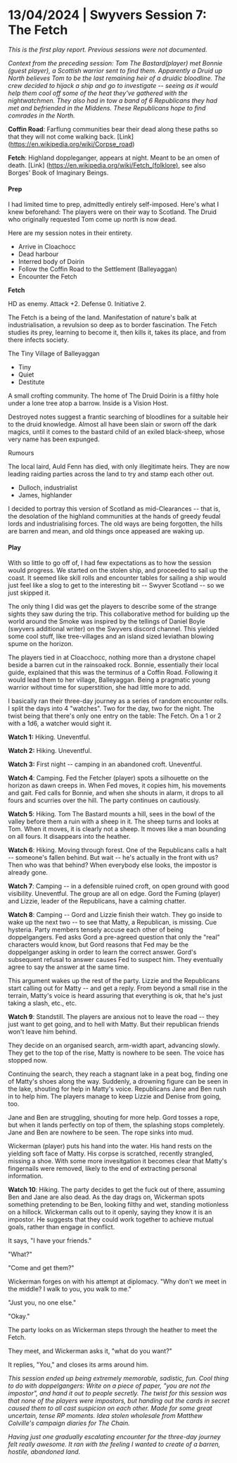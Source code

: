 # 13/04/2024 | Swyvers Session 7: The Fetch

*This is the first play report. Previous sessions were not documented.*

*Context from the preceding session: Tom The Bastard(player) met Bonnie (guest player), a Scottish warrior sent to find them. Apparently a Druid up North believes Tom to be the last remaining heir of a druidic bloodline. The crew decided to hijack a ship and go to investigate -- seeing as it would help them cool off some of the heat they've gathered with the nightwatchmen. They also had in tow a band of 6 Republicans they had met and befriended in the Middens. These Republicans hope to find comrades in the North.*

**Coffin Road**: Farflung communities bear their dead along these paths so that they will not come walking back. [Link] (https://en.wikipedia.org/wiki/Corpse_road)

**Fetch**: Highland doppleganger, appears at night. Meant to be an omen of death. [Link] (https://en.wikipedia.org/wiki/Fetch_(folklore), see also Borges' Book of Imaginary Beings.

#### Prep

I had limited time to prep, admittedly entirely self-imposed. Here's what I knew beforehand:
The players were on their way to Scotland.
The Druid who originally requested Tom come up north is now dead.

Here are my session notes in their entirety.

- Arrive in Cloachocc
- Dead harbour
- Interred body of Doirin
- Follow the Coffin Road to the Settlement (Balleyaggan)
- Encounter the Fetch

**Fetch**

HD as enemy. 
Attack +2. 
Defense 0. 
Initiative 2. 

The Fetch is a being of the land. Manifestation of nature's balk at industrialisation, a revulsion so deep as to border fascination. The Fetch studies its prey, learning to become it, then kills it, takes its place, and from there infects society.

The Tiny Village of Balleyaggan

- Tiny
- Quiet
- Destitute

A small crofting community. The home of The Druid Doirin is a filthy hole under a lone tree atop a barrow. Inside is a Vision Host.

Destroyed notes suggest a frantic searching of bloodlines for a suitable heir to the druid knowledge. Almost all have been slain or sworn off the dark magics, until it comes to the bastard child of an exiled black-sheep, whose very name has been expunged.

Rumours

The local laird, Auld Fenn has died, with only illegitimate heirs. They are now leading raiding parties across the land to try and stamp each other out.
- Dulloch, industrialist
- James, highlander

I decided to portray this version of Scotland as mid-Clearances -- that is, the desolation of the highland communities at the hands of greedy feudal lords and industrialising forces. The old ways are being forgotten, the hills are barren and mean, and old things once appeased are waking up.
#### Play

With so little to go off of, I had few expectations as to how the session would progress. We started on the stolen ship, and proceeded to sail up the coast. It seemed like skill rolls and encounter tables for sailing a ship would just feel like a slog to get to the interesting bit -- Swyver Scotland -- so we just skipped it.  

The only thing I did was get the players to describe some of the strange sights they saw during the trip. This collaborative method for building up the world around the Smoke was inspired by the tellings of Daniel Boyle (swyvers additional writer) on the Swyvers discord channel. This yielded some cool stuff, like tree-villages and an island sized leviathan blowing spume on the horizon.

The players tied in at Cloacchocc, nothing more than a drystone chapel beside a barren cut in the rainsoaked rock. Bonnie, essentially their local guide, explained that this was the terminus of a Coffin Road. Following it would lead them to her village, Balleyaggan. Being a pragmatic young warrior without time for superstition, she had little more to add. 

I basically ran their three-day journey as a series of random encounter rolls. I split the days into 4 "watches". Two for the day, two for the night. The twist being that there's only one entry on the table: The Fetch. On a 1 or 2 with a 1d6, a watcher would sight it.

**Watch 1:** Hiking. Uneventful.

**Watch 2:** Hiking. Uneventful.

**Watch 3:** First night -- camping in an abandoned croft. Uneventful.

**Watch 4**: Camping. Fed the Fetcher (player) spots a silhouette on the horizon as dawn creeps in. When Fed moves, it copies him, his movements and gait. Fed calls for Bonnie, and when she shouts in alarm, it drops to all fours and scurries over the hill. The party continues on cautiously.

**Watch 5**: Hiking. Tom The Bastard mounts a hill, sees in the bowl of the valley before them a ruin with a sheep in it. The sheep turns and looks at Tom. When it moves, it is clearly not a sheep. It moves like a man bounding on all fours. It disappears into the heather.

**Watch 6**: Hiking. Moving through forest. One of the Republicans calls a halt -- someone's fallen behind. But wait -- he's actually in the front with us? Then who was that behind? When everybody else looks, the impostor is already gone.

**Watch 7**: Camping -- in a defensible ruined croft, on open ground with good visibility. Uneventful. The group are all on edge. Gord the Fuming (player) and Lizzie, leader of the Republicans, have a calming chatter.

**Watch 8**: Camping -- Gord and Lizzie finish their watch. They go inside to wake up the next two -- to see that Matty, a Republican, is missing. Cue hysteria. Party members tensely accuse each other of being doppelgangers. Fed asks Gord a pre-agreed question that only the "real" characters would know, but Gord reasons that Fed may be the doppelganger asking in order to learn the correct answer. Gord's subsequent refusal to answer causes Fed to suspect him. They eventually agree to say the answer at the same time.

This argument wakes up the rest of the party. Lizzie and the Republicans start calling out for Matty -- and get a reply. From beyond a small rise in the terrain, Matty's voice is heard assuring that everything is ok, that he's just taking a slash, etc., etc.

**Watch 9**: Standstill. The players are anxious not to leave the road -- they just want to get going, and to hell with Matty. But their republican friends won't leave him behind.

They decide on an organised search, arm-width apart, advancing slowly. They get to the top of the rise, Matty is nowhere to be seen. The voice has stopped now.

Continuing the search, they reach a stagnant lake in a peat bog, finding one of Matty's shoes along the way. Suddenly, a drowning figure can be seen in the lake, shouting for help in Matty's voice. Republicans Jane and Ben rush in to help him. The players manage to keep Lizzie and Denise from going, too. 

Jane and Ben are struggling, shouting for more help. Gord tosses a rope, but when it lands perfectly on top of them, the splashing stops completely. Jane and Ben are nowhere to be seen. The rope sinks into mud.

Wickerman (player) puts his hand into the water. His hand rests on the yielding soft face of Matty. His corpse is scratched, recently strangled, missing a shoe. With some more invesitgation it becomes clear that Matty's fingernails were removed, likely to the end of extracting personal information.

**Watch 10**: Hiking. The party decides to get the fuck out of there, assuming Ben and Jane are also dead. As the day drags on, Wickerman spots something pretending to be Ben, looking filthy and wet, standing motionless on a hillock. Wickerman calls out to it openly, saying they know it is an impostor. He suggests that they could work together to achieve mutual goals, rather than engage in conflict. 

It says, "I have your friends."

"What?"

"Come and get them?"

Wickerman forges on with his attempt at diplomacy. "Why don't we meet in the middle? I walk to you, you walk to me."

"Just you, no one else."

"Okay."

The party looks on as Wickerman steps through the heather to meet the Fetch.

They meet, and Wickerman asks it, "what do you want?"

It replies, "You," and closes its arms around him.

*This session ended up being extremely memorable, sadistic, fun. Cool thing to do with doppelgangers: Write on a piece of paper, "you are not the impostor", and hand it out to people secretly. The twist for this session was that none of the players were impostors, but handing out the cards in secret caused them to all cast suspicion on each other. Made for some great uncertain, tense RP moments. Idea stolen wholesale from Matthew Colville's campaign diaries for The Chain.*

*Having just one gradually escalating encounter for the three-day journey felt really awesome. It ran with the feeling I wanted to create of a barren, hostile, abandoned land.*